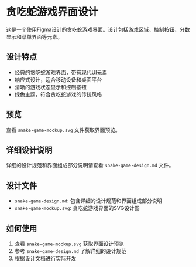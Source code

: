 # 贪吃蛇游戏界面设计

这是一个使用Figma设计的贪吃蛇游戏界面。设计包括游戏区域、控制按钮、分数显示和菜单界面等元素。

## 设计特点

- 经典的贪吃蛇游戏界面，带有现代UI元素
- 响应式设计，适合移动设备和桌面平台
- 清晰的游戏状态显示和控制按钮
- 绿色主题，符合贪吃蛇游戏的传统风格

## 预览

查看 `snake-game-mockup.svg` 文件获取界面预览。

## 详细设计说明

详细的设计规范和界面组成部分说明请查看 `snake-game-design.md` 文件。

## 设计文件

- `snake-game-design.md`: 包含详细的设计规范和界面组成部分说明
- `snake-game-mockup.svg`: 贪吃蛇游戏界面的SVG设计图

## 如何使用

1. 查看 `snake-game-mockup.svg` 获取界面设计预览
2. 参考 `snake-game-design.md` 了解详细的设计规范
3. 根据设计文档进行实际开发
